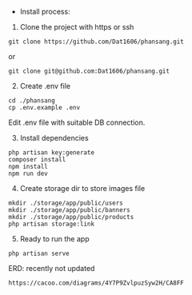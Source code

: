 - Install process:

1. Clone the project with https or ssh
```
git clone https://github.com/Dat1606/phansang.git
```
or 
```
git clone git@github.com:Dat1606/phansang.git
```

2. Create .env file
```
cd ./phansang
cp .env.example .env
```
Edit .env file with suitable DB connection.

3. Install dependencies

```
php artisan key:generate
composer install
npm install
npm run dev
```

4. Create storage dir to store images file
```
mkdir ./storage/app/public/users
mkdir ./storage/app/public/banners
mkdir ./storage/app/public/products
php artisan storage:link
```

5. Ready to run the app
```
php artisan serve
```

ERD: recently not updated
```
https://cacoo.com/diagrams/4Y7P9ZvlpuzSyw2H/CA8FF
```
